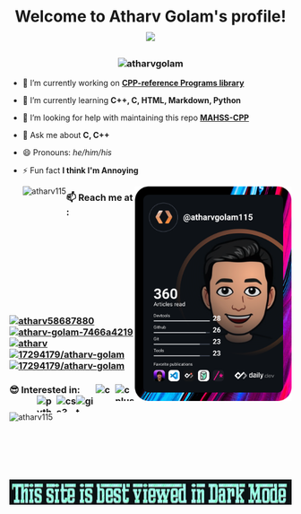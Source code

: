 <h1 align="center">
    Welcome to Atharv Golam's profile!
    <a href="https://git.io/typing-svg">
        <img
            src="https://readme-typing-svg.herokuapp.com?font=JetBrains+Mono&size=22&duration=5000&color=A100FF&center=true&vCenter=true&width=500&height=60&lines=Always+Learning+new+things;Developing+Real+World+Solutions!!" /></a>
</h1>

<h3 align="center">
    <img src="https://komarev.com/ghpvc/?username=atharv115&label=Hello Visitors 👋 A passionate rookie developer from India&style=plastic&color=9002e3" alt="atharvgolam"
        height="28em" />
</h3>

- 🔭 I’m currently working on [**CPP-reference Programs library**](https://github.com/Atharv115/MAHSS-CPP)
- 🌱 I’m currently learning **C++, C, HTML, Markdown, Python**
- 🤝 I’m looking for help with maintaining this repo [**MAHSS-CPP**](https://github.com/Atharv115/MAHSS-CPP)
- 💬 Ask me about **C, C++**
- 😄 Pronouns: *he/him/his*
- ⚡ Fun fact **I think I'm Annoying**
  
  <a href="https://app.daily.dev/atharvgolam115"><img align="right" src="https://github.com/Atharv115/Atharv115/blob/main/devcard.svg" width="280" alt="Atharv Golam's Dev Card" /></a>
<a href="https://github.com/anuraghazra/github-readme-stats"><img align="left" height="230em" src="https://github-readme-stats.vercel.app/api?username=atharv115&show_icons=true&include_all_commits=true&hide_border=true&theme=jolly&border_radius=30&line_height=28&icon_color=68f8f1&count_private=true"
            alt="atharv115" /></a>

<h3><strong>📫 Reach me at : </strong>
<a href="https://twitter.com/Atharv_golam" target="blank"><img
            src="https://raw.githubusercontent.com/rahuldkjain/github-profile-readme-generator/master/src/images/icons/Social/twitter.svg"
            alt="atharv58687880" width="35" height="30" />
    </a>
    <a href="https://linkedin.com/in/atharv-golam-7466a4219" target="blank"><img
            src="https://cdn.jsdelivr.net/gh/devicons/devicon/icons/linkedin/linkedin-original.svg"
            alt="atharv-golam-7466a4219" width="35" height="30" />
    </a>
    <a href="https://dev.to/atharv" target="blank"><img 
            src="https://www.vectorlogo.zone/logos/devto/devto-icon.svg" alt="atharv" width="35" height="30" />
    </a>
    <a href="https://stackoverflow.com/users/17294179/atharv-golam" target="blank"><img src="https://raw.githubusercontent.com/rahuldkjain/github-profile-readme-generator/master/src/images/icons/Social/stack-overflow.svg"
            alt="17294179/atharv-golam" width="35" height="30" />
    </a>
    <a href="https://app.daily.dev/atharvgolam115" target="blank">
        <img src="https://daily-now-res.cloudinary.com/image/upload/v1614088267/landing/Daily.dev_logo.png"
            alt="17294179/atharv-golam" width="35" height="35" />
    </a></h3>

<h3><strong>😎 Interested in:</strong>
    <a href="https://www.w3schools.com/cpp/" target="_blank" rel="noreferrer">
        <img align="right" src="https://cdn.jsdelivr.net/gh/devicons/devicon/icons/cplusplus/cplusplus-plain.svg"
            alt="cplusplus" width="35" height="30" />
    </a>
    <a href="https://www.cprogramming.com/" target="_blank" rel="noreferrer">
        <img align="right" src="https://cdn.jsdelivr.net/gh/devicons/devicon/icons/c/c-plain.svg" alt="c" width="35"
            height="30" />
    </a>
    <a href="https://git-scm.com/" target="_blank" rel="noreferrer">
        <img align="right" src="https://cdn.jsdelivr.net/gh/devicons/devicon/icons/git/git-plain.svg" alt="git"
            width="35" height="30" />
    </a>
    <a href="https://www.w3schools.com/css/" target="_blank" rel="noreferrer">
        <img align="right" src="https://cdn.jsdelivr.net/gh/devicons/devicon/icons/css3/css3-plain-wordmark.svg"
            alt="css3" width="35" height="30" />
    </a>
    <a href="https://www.python.org" target="_blank" rel="noreferrer">
        <img align="right" src="https://cdn.jsdelivr.net/gh/devicons/devicon/icons/python/python-original.svg"
            alt="python" width="35" height="30" />
</h3>

<a href="https://github.com/ryo-ma/github-profile-trophy"><img align="left"
        src="https://github-profile-trophy.vercel.app/?username=atharv115&hide_border=true&no-bg=true&theme=dracula&margin-w=5&no-frame=true&title=Stars,Commits,Issue,PR"
        alt="atharv115" height="120em" /></a>
        
<p align="center">
    <img src="https://github.com/Atharv115/Atharv115/blob/main/hRTPqQEl.gif" alt="This site is best viewed in Dark Mode"
        width="850em" height="45em" />
</p>
